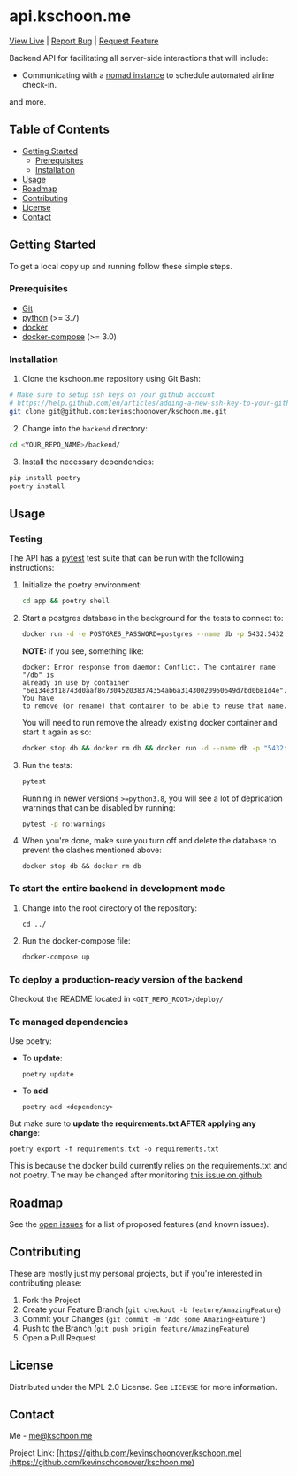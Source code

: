 # api.kschoon.me
[View Live](https://api.kschoon.me) |
[Report Bug](https://github.com/kevinschoonover/kschoon.me/issues) |
[Request Feature](https://github.com/kevinschoonover/kschoon.me/issues)

Backend API for facilitating all server-side interactions that will include:
+ Communicating with a [nomad instance](https://nomadproject.io/) to schedule
  automated airline check-in.

and more.
<!-- TABLE OF CONTENTS -->
## Table of Contents

* [Getting Started](#getting-started)
  * [Prerequisites](#prerequisites)
  * [Installation](#installation)
* [Usage](#usage)
* [Roadmap](#roadmap)
* [Contributing](#contributing)
* [License](#license)
* [Contact](#contact)


<!-- GETTING STARTED -->
## Getting Started

To get a local copy up and running follow these simple steps.

### Prerequisites
+ [Git](https://git-scm.com/download/)
+ [python](https://www.python.org/downloads/) (>= 3.7)
+ [docker](https://docs.docker.com/)
+ [docker-compose](https://docs.docker.com/compose/install/) (>= 3.0)

### Installation
 
1. Clone the kschoon.me repository using Git Bash:
```sh
# Make sure to setup ssh keys on your github account
# https://help.github.com/en/articles/adding-a-new-ssh-key-to-your-github-account
git clone git@github.com:kevinschoonover/kschoon.me.git
```

2. Change into the `backend` directory:
```bash
cd <YOUR_REPO_NAME>/backend/
```

3. Install the necessary dependencies:
```bash
pip install poetry
poetry install
```

<!-- USAGE EXAMPLES -->
## Usage
### Testing
The API has a [pytest](https://docs.pytest.org/en/latest/) test suite that can
be run with the following instructions:

1. Initialize the poetry environment:
    ```bash
    cd app && poetry shell
    ```

2. Start a postgres database in the background for the tests to connect to:
    ```bash
    docker run -d -e POSTGRES_PASSWORD=postgres --name db -p 5432:5432 postgres:12
    ```

    **NOTE:** if you see, something like:
    ```
    docker: Error response from daemon: Conflict. The container name "/db" is
    already in use by container
    "6e134e3f18743d0aaf86730452038374354ab6a31430020950649d7bd0b81d4e". You have
    to remove (or rename) that container to be able to reuse that name.
    ```

    You will need to run remove the already existing docker container and start
    it again as so:
    ```bash
    docker stop db && docker rm db && docker run -d --name db -p "5432:5432" postgres
    ```

4. Run the tests:
    ```bash
    pytest
    ```

    Running in newer versions `>=python3.8`, you will see a lot of
    deprication warnings that can be disabled by running:
    ```bash
    pytest -p no:warnings
    ```

5. When you're done, make sure you turn off and delete the database to prevent
   the clashes mentioned above:
   ```
   docker stop db && docker rm db
   ```

### To **start** the entire backend **in development mode**
1. Change into the root directory of the repository:
    ```
    cd ../
    ```

2. Run the docker-compose file:
    ```bash
    docker-compose up
    ```

### To **deploy** a **production-ready version** of the backend
Checkout the README located in `<GIT_REPO_ROOT>/deploy/`

### To **managed dependencies**
Use poetry:
+ To **update**:
    ```
    poetry update
    ```
+ To **add**:
    ```
    poetry add <dependency>
    ```

But make sure to **update the requirements.txt AFTER applying any change**:
```
poetry export -f requirements.txt -o requirements.txt
```

This is because the docker build currently relies on the requirements.txt and
not poetry. The may be changed after monitoring 
[this issue on github](https://github.com/python-poetry/poetry/issues/1301).

<!-- ROADMAP -->
## Roadmap

See the [open issues](https://github.com/kevinschoonover/kschoon.me/issues) for a list
of proposed features (and known issues).



<!-- CONTRIBUTING -->
## Contributing

These are mostly just my personal projects, but if you're interested in
contributing please:

1. Fork the Project
2. Create your Feature Branch (`git checkout -b feature/AmazingFeature`)
3. Commit your Changes (`git commit -m 'Add some AmazingFeature'`)
4. Push to the Branch (`git push origin feature/AmazingFeature`)
5. Open a Pull Request



<!-- LICENSE -->
## License

Distributed under the MPL-2.0 License. See `LICENSE` for more information.



<!-- CONTACT -->
## Contact

Me - me@kschoon.me

Project Link: [https://github.com/kevinschoonover/kschoon.me](https://github.com/kevinschoonover/kschoon.me)



<!-- MARKDOWN LINKS & IMAGES -->
<!-- https://www.markdownguide.org/basic-syntax/#reference-style-links -->
[kevinschoonover-organization]: https://github.com/kevinschoonover/
[contributors-shield]: https://img.shields.io/github/contributors/kevinschoonover/kschoon.me.svg?style=flat-square
[contributors-url]: https://github.com/kevinschoonover/kschoon.me/graphs/contributors
[forks-shield]: https://img.shields.io/github/forks/kevinschoonover/kschoon.me.svg?style=flat-square
[forks-url]: https://github.com/kevinschoonover/kschoon.me/network/members
[stars-shield]: https://img.shields.io/github/stars/kevinschoonover/kschoon.me.svg?style=flat-square
[stars-url]: https://github.com/kevinschoonover/kschoon.me/stargazers
[issues-shield]: https://img.shields.io/github/issues/kevinschoonover/kschoon.me.svg?style=flat-square
[issues-url]: https://github.com/kevinschoonover/kschoon.me/issues
[license-shield]: https://img.shields.io/github/license/kevinschoonover/kschoon.me?style=flat-square
[license-url]: https://github.com/kevinschoonover/kschoon.me/blob/master/LICENSE.txt
